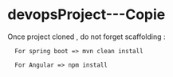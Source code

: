 # devopsProject---Copie

Once project cloned , do not forget scaffolding : 

      For spring boot => mvn clean install 

      For Angular => npm install 



